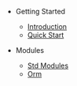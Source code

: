 - Getting Started
  - [Introduction](getting-started/introduction.md)
  - [Quick Start](getting-started/quickstart.md)

- Modules
  - [Std Modules](modules/std.md) 
  - [Orm](modules/orm.md)